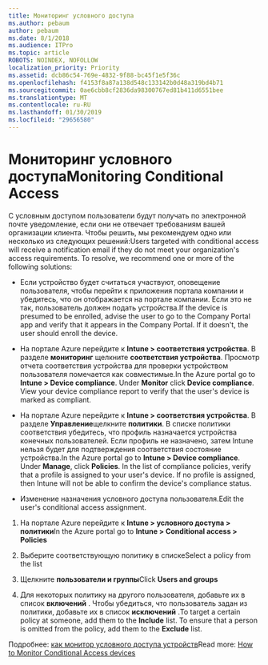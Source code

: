 ```yaml
---
title: Мониторинг условного доступа
ms.author: pebaum
author: pebaum
ms.date: 8/1/2018
ms.audience: ITPro
ms.topic: article
ROBOTS: NOINDEX, NOFOLLOW
localization_priority: Priority
ms.assetid: dcb86c54-769e-4832-9f88-bc45f1e5f36c
ms.openlocfilehash: f4153f8a87a138d548c133142b0d48a319bd4b71
ms.sourcegitcommit: 0ae6cbb8cf2836da98300767ed81b411d6551bee
ms.translationtype: MT
ms.contentlocale: ru-RU
ms.lasthandoff: 01/30/2019
ms.locfileid: "29656580"
---
```

# <a name="monitoring-conditional-access"></a><span data-ttu-id="2371b-102">Мониторинг условного доступа</span><span class="sxs-lookup"><span data-stu-id="2371b-102">Monitoring Conditional Access</span></span>

<span data-ttu-id="2371b-p101">С условным доступом пользователи будут получать по электронной почте уведомление, если они не отвечает требованиям вашей организации клиента. Чтобы решить, мы рекомендуем одно или несколько из следующих решений:</span><span class="sxs-lookup"><span data-stu-id="2371b-p101">Users targeted with conditional access will receive a notification email if they do not meet your organization's access requirements. To resolve, we recommend one or more of the following solutions:</span></span>
  
- <span data-ttu-id="2371b-p102">Если устройство будет считаться участвуют, оповещение пользователя, чтобы перейти к приложения портала компании и убедитесь, что он отображается на портале компании. Если это не так, пользователь должен подать устройства.</span><span class="sxs-lookup"><span data-stu-id="2371b-p102">If the device is presumed to be enrolled, advise the user to go to the Company Portal app and verify that it appears in the Company Portal. If it doesn't, the user should enroll the device.</span></span>
    
- <span data-ttu-id="2371b-p103">На портале Azure перейдите к **Intune \> соответствия устройства**. В разделе **мониторинг** щелкните **соответствия устройства**. Просмотр отчета соответствия устройства для проверки устройством пользователя помечается как совместимые.</span><span class="sxs-lookup"><span data-stu-id="2371b-p103">In the Azure portal go to **Intune \> Device compliance**. Under **Monitor** click **Device compliance**. View your device compliance report to verify that the user's device is marked as compliant.</span></span> 
    
- <span data-ttu-id="2371b-p104">На портале Azure перейдите к **Intune \> соответствия устройства**. В разделе **Управление**щелкните **политики**. В списке политики соответствия убедитесь, что профиль назначается устройства конечных пользователей. Если профиль не назначено, затем Intune нельзя будет для подтверждения соответствия состояние устройства.</span><span class="sxs-lookup"><span data-stu-id="2371b-p104">In the Azure portal go to **Intune \> Device compliance**. Under **Manage**, click **Policies**. In the list of compliance policies, verify that a profile is assigned to your user's device. If no profile is assigned, then Intune will not be able to confirm the device's compliance status.</span></span> 
    
- <span data-ttu-id="2371b-114">Изменение назначения условного доступа пользователя.</span><span class="sxs-lookup"><span data-stu-id="2371b-114">Edit the user's conditional access assignment.</span></span>
    
1. <span data-ttu-id="2371b-115">На портале Azure перейдите к **Intune \> условного доступа \> политики**</span><span class="sxs-lookup"><span data-stu-id="2371b-115">In the Azure portal go to **Intune \> Conditional access \> Policies**</span></span>
    
2. <span data-ttu-id="2371b-116">Выберите соответствующую политику в списке</span><span class="sxs-lookup"><span data-stu-id="2371b-116">Select a policy from the list</span></span>
    
3. <span data-ttu-id="2371b-117">Щелкните **пользователи и группы**</span><span class="sxs-lookup"><span data-stu-id="2371b-117">Click **Users and groups**</span></span>
    
4. <span data-ttu-id="2371b-p105">Для некоторых политику на другого пользователя, добавьте их в список **включений** . Чтобы убедиться, что пользователь задан из политики, добавьте их в список **исключений** .</span><span class="sxs-lookup"><span data-stu-id="2371b-p105">To target a certain policy at someone, add them to the **Include** list. To ensure that a person is omitted from the policy, add them to the **Exclude** list.</span></span> 
    
<span data-ttu-id="2371b-120">Подробнее: [как монитор условного доступа устройств](https://docs.microsoft.com/intune/conditional-access-exchange-monitor)</span><span class="sxs-lookup"><span data-stu-id="2371b-120">Read more: [How to Monitor Conditional Access devices](https://docs.microsoft.com/intune/conditional-access-exchange-monitor)</span></span>
  

